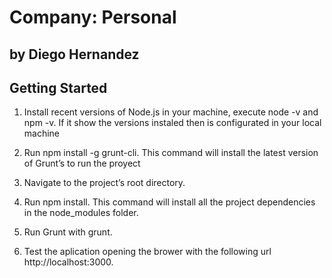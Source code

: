 # Company: Personal
## by Diego Hernandez

## Getting Started

1. Install recent versions of Node.js in your machine, execute node -v and npm -v. If it show the versions instaled then is configurated in your local machine

2. Run npm install -g grunt-cli. This command will install the latest version  of Grunt’s to run the proyect

3. Navigate to the project’s root directory.

4. Run npm install. This command will install all the project dependencies in the node_modules folder.

5. Run Grunt with grunt. 

6. Test the aplication opening the brower with the following url http://localhost:3000.
